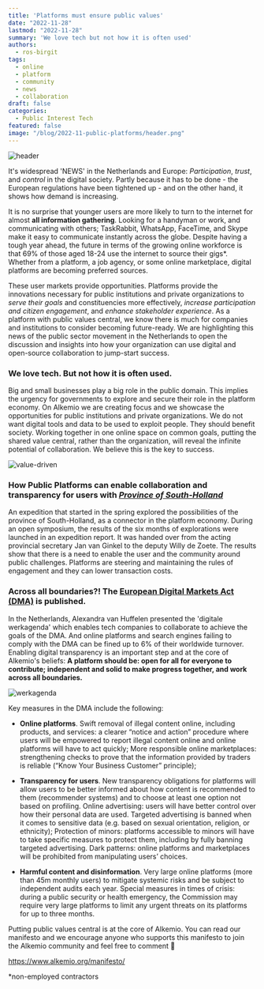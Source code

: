 ```yaml
---
title: 'Platforms must ensure public values'
date: "2022-11-28"
lastmod: "2022-11-28"
summary: 'We love tech but not how it is often used'
authors:
  - ros-birgit
tags:
  - online
  - platform
  - community
  - news
  - collaboration
draft: false
categories:
  - Public Interest Tech
featured: false
image: "/blog/2022-11-public-platforms/header.png"
---
```


![header](/blog/2022-11-public-platforms/header.png)

It's widespread 'NEWS' in the Netherlands and Europe: _Participation_, _trust_, and _control_ in the digital society. Partly because it has to be done - the European regulations have been tightened up - and on the other hand, it shows how demand is increasing. 

It is no surprise that younger users are more likely to turn to the internet for almost **all information gathering**. Looking for a handyman or work, and communicating with others; TaskRabbit, WhatsApp, FaceTime, and Skype make it easy to communicate instantly across the globe. 
Despite having a tough year ahead, the future in terms of the growing online workforce is that 69% of those aged 18-24 use the internet to source their gigs*. Whether from a platform, a job agency, or some online marketplace, digital platforms are becoming preferred sources.

These user markets provide opportunities. Platforms provide the innovations necessary for public institutions and private organizations to _serve their goals_ and constituencies more effectively, _increase participation and citizen engagement_, and _enhance stakeholder experience_. As a platform with public values central, we know there is much for companies and institutions to consider becoming future-ready. We are highlighting this news of the public sector movement in the Netherlands to open the discussion and insights into how your organization can use digital and open-source collaboration to jump-start success. 

### We love tech. But not how it is often used. 

Big and small businesses play a big role in the public domain. This implies the urgency for governments to explore and secure their role in the platform economy. On Alkemio we are creating focus and we showcase the opportunities for public institutions and private organizations. We do not want digital tools and data to be used to exploit people. They should benefit society. Working together in one online space on common goals, putting the shared value central, rather than the organization, will reveal the infinite potential of collaboration. We believe this is the key to success. 

![value-driven](/blog/2022-11-public-platforms/value-driven.png)

### How Public Platforms can enable collaboration and transparency for users with *[Province of South-Holland](https://www.zuid-holland.nl/onderwerpen/digitaal-zuid-holland/ethiek-digitalisering/)*

An expedition that started in the spring explored the possibilities of the province of South-Holland, as a connector in the platform economy. During an open symposium, the results of the six months of explorations were launched in an expedition report. It was handed over from the acting provincial secretary Jan van Ginkel to the deputy Willy de Zoete. The results show that there is a need to enable the user and the community around public challenges. Platforms are steering and maintaining the rules of engagement and they can lower transaction costs.  

### Across all boundaries?! The [European Digital Markets Act (DMA)](https://competition-policy.ec.europa.eu/dma_en) is published. 

In the Netherlands, Alexandra van Huffelen presented the 'digitale werkagenda' which enables tech companies to collaborate to achieve the goals of the DMA. And online platforms and search engines failing to comply with the DMA can be fined up to 6% of their worldwide turnover. Enabling digital transparency is an important step and at the core of Alkemio's beliefs: **A platform should be: open for all for everyone to contribute; independent and solid to make progress together, and work across all boundaries.**

![werkagenda](/blog/2022-11-public-platforms/werkagenda.png)

Key measures in the DMA include the following:

* **Online platforms**. Swift removal of illegal content online, including products, and services: a clearer “notice and action” procedure where users will be empowered to report illegal content online and online platforms will have to act quickly;
More responsible online marketplaces: strengthening checks to prove that the information provided by traders is reliable (“Know Your Business Customer” principle);
 
* **Transparency for users**. New transparency obligations for platforms will allow users to be better informed about how content is recommended to them (recommender systems) and to choose at least one option not based on profiling.
Online advertising: users will have better control over how their personal data are used. Targeted advertising is banned when it comes to sensitive data (e.g. based on sexual orientation, religion, or ethnicity);
Protection of minors: platforms accessible to minors will have to take specific measures to protect them, including by fully banning targeted advertising.
Dark patterns: online platforms and marketplaces will be prohibited from manipulating users’ choices.
 
* **Harmful content and disinformation**. Very large online platforms (more than 45m monthly users) to mitigate systemic risks and be subject to independent audits each year. Special measures in times of crisis: during a public security or health emergency, the Commission may require very large platforms to limit any urgent threats on its platforms for up to three months.

Putting public values central is at the core of Alkemio. You can read our manifesto and we encourage anyone who supports this manifesto to join the Alkemio community and feel free to comment 🔽

https://www.alkemio.org/manifesto/

*non-employed contractors
